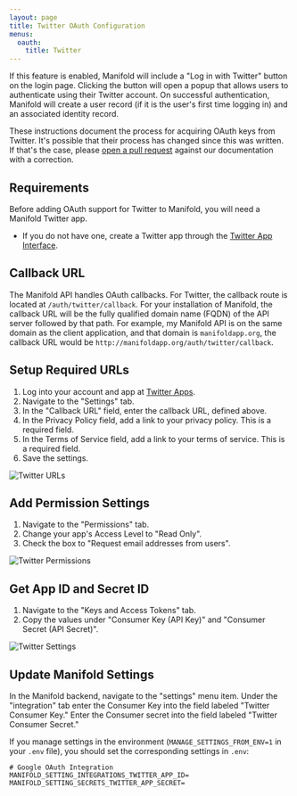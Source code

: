 ```yaml
---
layout: page
title: Twitter OAuth Configuration
menus:
  oauth:
    title: Twitter
---
```


If this feature is enabled, Manifold will include a "Log in with Twitter" button on the login page. Clicking the button will open a popup that allows users to authenticate using their Twitter account. On successful authentication, Manifold will create a user record \(if it is the user's first time logging in\) and an associated identity record.

These instructions document the process for acquiring OAuth keys from Twitter. It's possible that their process has changed since this was written. If that's the case, please [open a pull request](https://github.com/ManifoldScholar/manifold-docs/pulls) against our documentation with a correction.

## Requirements

Before adding OAuth support for Twitter to Manifold, you will need a Manifold Twitter app.

* If you do not have one, create a Twitter app through the [Twitter App Interface](https://apps.twitter.com).

## Callback URL

The Manifold API handles OAuth callbacks. For Twitter, the callback route is located at `/auth/twitter/callback`. For your installation of Manifold, the callback URL will be the fully qualified domain name \(FQDN\) of the API server followed by that path. For example, my Manifold API is on the same domain as the client application, and that domain is `manifoldapp.org`, the callback URL would be `http://manifoldapp.org/auth/twitter/callback`.

## Setup Required URLs

1. Log into your account and app at [Twitter Apps](https://apps.twitter.com).
2. Navigate to the "Settings" tab.
3. In the "Callback URL" field, enter the callback URL, defined above.
4. In the Privacy Policy field, add a link to your privacy policy. This is a required field.
5. In the Terms of Service field, add a link to your terms of service. This is a required field.
6. Save the settings.

![Twitter URLs](/docs/assets/customizing/twitter-urls.png)

## Add Permission Settings

1. Navigate to the "Permissions" tab.
2. Change your app's Access Level to "Read Only".
3. Check the box to "Request email addresses from users".

![Twitter Permissions](/docs/assets/customizing/twitter-access.png)

## Get App ID and Secret ID

1. Navigate to the "Keys and Access Tokens" tab.
2. Copy the values under "Consumer Key \(API Key\)" and "Consumer Secret \(API Secret\)".

![Twitter Settings](/docs/assets/customizing/twitter-settings.png)

## Update Manifold Settings

In the Manifold backend, navigate to the "settings" menu item. Under the "integration" tab enter the Consumer Key into the field labeled "Twitter Consumer Key." Enter the Consumer secret into the field labeled "Twitter Consumer Secret."

If you manage settings in the environment \(`MANAGE_SETTINGS_FROM_ENV=1` in your `.env` file\), you should set the corresponding settings in `.env`:

```
# Google OAuth Integration
MANIFOLD_SETTING_INTEGRATIONS_TWITTER_APP_ID=
MANIFOLD_SETTING_SECRETS_TWITTER_APP_SECRET=
```
